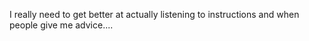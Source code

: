I really need to get better at actually listening to instructions and when
people give me advice....
